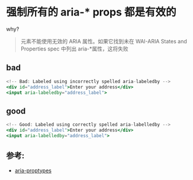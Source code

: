 # 强制所有的 aria-\* props 都是有效的

why?

> 元素不能使用无效的 ARIA 属性。如果它找到未在 WAI-ARIA States and Properties spec 中列出 aria-\*属性，这将失败

## bad

```jsx
<!-- Bad: Labeled using incorrectly spelled aria-labeledby -->
<div id="address_label">Enter your address</div>
<input aria-labeledby="address_label">
```

## good

```jsx
<!-- Good: Labeled using correctly spelled aria-labelledby -->
<div id="address_label">Enter your address</div>
<input aria-labelledby="address_label">
```

## 参考:

- [aria-proptypes](https://github.com/jsx-eslint/eslint-plugin-react/blob/c42b624d0fb9ad647583a775ab9751091eec066f/docs/rules/aria-proptypes)
